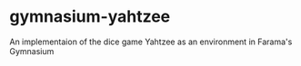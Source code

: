# gymnasium-yahtzee
An implementaion of the dice game Yahtzee as an environment in Farama's Gymnasium
